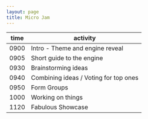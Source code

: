```yaml
---
layout: page
title: Micro Jam
---
```


| time | activity                              |
| ---- | ------------------------------------- |
| 0900 | Intro - Theme and engine reveal       |
| 0905 | Short guide to the engine             |
| 0930 | Brainstorming ideas                   |
| 0940 | Combining ideas / Voting for top ones |
| 0950 | Form Groups                           |
| 1000 | Working on things                     |
| 1120 | Fabulous Showcase                     |
